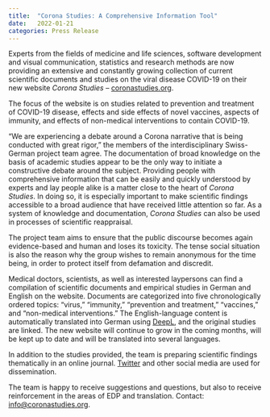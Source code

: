 ```yaml
---
title:  "Corona Studies: A Comprehensive Information Tool"
date:   2022-01-21
categories: Press Release
---
```

Experts from the fields of medicine and life sciences, software development and visual communication, statistics and research methods are now providing an extensive and constantly growing collection of current scientific documents and studies on the viral disease COVID-19 on their new website _Corona Studies_ – [coronastudies.org](https://coronastudies.org).

The focus of the website is on studies related to prevention and treatment of COVID-19 disease, effects and side effects of novel vaccines, aspects of immunity, and effects of non-medical interventions to contain COVID-19.

“We are experiencing a debate around a Corona narrative that is being conducted with great rigor,” the members of the interdisciplinary Swiss-German project team agree. The documentation of broad knowledge on the basis of academic studies appear to be the only way to initiate a constructive debate around the subject. Providing people with comprehensive information that can be easily and quickly understood by experts and lay people alike is a matter close to the heart of _Corona Studies_. In doing so, it is especially important to make scientific findings accessible to a broad audience that have received little attention so far. As a system of knowledge and documentation, _Corona Studies_ can also be used in processes of scientific reappraisal.

The project team aims to ensure that the public discourse becomes again evidence-based and human and loses its toxicity. The tense social situation is also the reason why the group wishes to remain anonymous for the time being, in order to protect itself from defamation and discredit.

Medical doctors, scientists, as well as interested laypersons can find a compilation of scientific documents and empirical studies in German and English on the website. Documents are categorized into five chronologically ordered topics: “virus,” “immunity,” “prevention and treatment,” “vaccines,” and “non-medical interventions.” The English-language content is automatically translated into German using [DeepL](https://deepl.com), and the original studies are linked. The new website will continue to grow in the coming months, will be kept up to date and will be translated into several languages.

In addition to the studies provided, the team is preparing scientific findings thematically in an online journal. [Twitter](https://twitter.com/coronastudies) and other social media are used for dissemination.

The team is happy to receive suggestions and questions, but also to receive reinforcement in the areas of EDP and translation. Contact: [info@coronastudies.org](mailto:info@coronastudies.org).